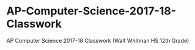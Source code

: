 # AP-Computer-Science-2017-18-Classwork
AP Computer Science 2017-18 Classwork (Walt Whitman HS 12th Grade)
